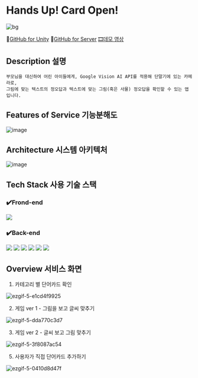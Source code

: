 # Hands Up! Card Open! 
![bg](https://github.com/sleesm/HandsUpForUnity/assets/60386794/b047686d-f85e-41f2-aaf8-ff3896abfd70)

👀[GitHub for Unity](https://github.com/sleesm/HandsUpForUnity.git) 👀[GitHub for Server](https://github.com/sleesm/HandsUpForServer) [🎞데모 영상](https://drive.google.com/file/d/1rhj24OmLMb4z4hLMP-objLx2AjKHB0hh/view?usp=sharing)

## Description 설명
```
부모님을 대신하여 어린 아이들에게, Google Vision AI API를 적용해 단말기에 있는 카메라로,
그림에 맞는 텍스트의 정오답과 텍스트에 맞는 그림(혹은 사물) 정오답을 확인할 수 있는 앱입니다.
```
## Features of Service 기능분해도
![image](https://github.com/sleesm/HandsUpForUnity/assets/60386794/991b6bd7-0691-404c-9f25-9fa6f1a3fe16)



## Architecture 시스템 아키텍처
![image](https://github.com/sleesm/HandsUpForUnity/assets/60386794/14b59f42-9144-443b-880c-c945a718b48f)

## Tech Stack 사용 기술 스택
### ✔️Frond-end

<img src="https://img.shields.io/badge/Unity-black?style=for-the-badge&logo=unity&logoColor=white">

### ✔️Back-end

<img src="https://img.shields.io/badge/NodeJS-339933?style=for-the-badge&logo=nodedotjs&logoColor=white"> <img src="https://img.shields.io/badge/mysql-4479A1?style=for-the-badge&logo=mysql&logoColor=white"> <img src="https://img.shields.io/badge/GCP-4285F4?style=for-the-badge&logo=googlecloud&logoColor=white"> <img src="https://img.shields.io/badge/docker-2496ED?style=for-the-badge&logo=docker&logoColor=white"> <img src="https://img.shields.io/badge/Jenkins-D24939?style=for-the-badge&logo=jenkins&logoColor=white"> <img src="https://img.shields.io/badge/kubernetes-326CE5?style=for-the-badge&logo=kubernetes&logoColor=white">

## Overview 서비스 화면
1. 카테고리 별 단어카드 확인

![ezgif-5-e1cd4f9925](https://github.com/sleesm/HandsUpForUnity/assets/60386794/6aa4fcaa-a22d-448a-b92e-8e111432e4c3)

2. 게임 ver 1 - 그림을 보고 글씨 맞추기

![ezgif-5-dda770c3d7](https://github.com/sleesm/HandsUpForUnity/assets/60386794/e72a805c-3b81-4ea8-94a3-e32f40be45f7)

3. 게임 ver 2 - 글씨 보고 그림 맞추기

![ezgif-5-3f8087ac54](https://github.com/sleesm/HandsUpForUnity/assets/60386794/a61cf33d-4ead-442b-8655-123fd1d9bf8b)

5. 사용자가 직접 단어카드 추가하기

![ezgif-5-0410d8d47f](https://github.com/sleesm/HandsUpForUnity/assets/60386794/97ea8c8b-9e4d-49bc-8292-3d0cf7f01b80)
